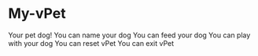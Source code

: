 # My-vPet
Your pet dog!
You can name your dog
You can feed your dog
You can play with your dog
You can reset vPet
You can exit vPet
